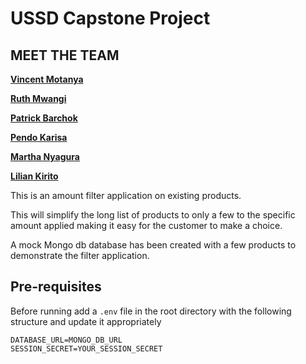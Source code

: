 # USSD Capstone Project

## MEET THE TEAM

**[Vincent Motanya](https://github.com/vinney-mo)**

**[Ruth Mwangi](https://github.com/Ruthmwangi26)**

**[Patrick Barchok](https://github.com/Barchok-Kiposmet)**

**[Pendo Karisa](https://github.com/pkarisa)**

**[Martha Nyagura](https://github.com/marthamwangi09)**

**[Lilian Kirito](https://github.com/lilvin)**

This is an amount filter application on existing products.

This will simplify the long list of products to only a few to the specific amount applied making it easy for the customer to make a choice.

A mock Mongo db database has been created with a few products to demonstrate the filter application.

## Pre-requisites

Before running add a `.env` file in the root directory with the following structure and update it appropriately

```
DATABASE_URL=MONGO_DB_URL
SESSION_SECRET=YOUR_SESSION_SECRET
```
